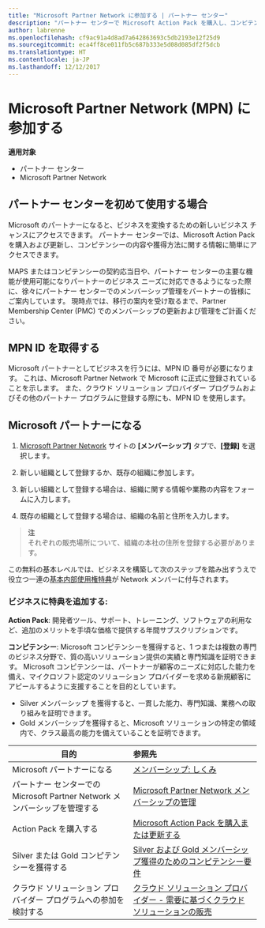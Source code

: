 ```yaml
---
title: "Microsoft Partner Network に参加する | パートナー センター"
description: "パートナー センターで Microsoft Action Pack を購入し、コンピテンシーを獲得しましょう"
author: labrenne
ms.openlocfilehash: cf9ac91a4d8ad7a642863693c5db2193e12f25d9
ms.sourcegitcommit: eca4ff8ce011fb5c687b333e5d08d085df2f5dcb
ms.translationtype: HT
ms.contentlocale: ja-JP
ms.lasthandoff: 12/12/2017
---
```

# <a name="join-the-microsoft-partner-network-mpn"></a>Microsoft Partner Network (MPN) に参加する

**適用対象**

-  パートナー センター
-  Microsoft Partner Network

## <a name="new-to-partner-center"></a>パートナー センターを初めて使用する場合

 Microsoft のパートナーになると、ビジネスを変換するための新しいビジネス チャンスにアクセスできます。 パートナー センターでは、Microsoft Action Pack を購入および更新し、コンピテンシーの内容や獲得方法に関する情報に簡単にアクセスできます。

 MAPS またはコンピテンシーの契約応当日や、パートナー センターの主要な機能が使用可能になりパートナーのビジネス ニーズに対応できるようになった際に、徐々にパートナー センターでのメンバーシップ管理をパートナーの皆様にご案内しています。  現時点では、移行の案内を受け取るまで、Partner Membership Center (PMC) でのメンバーシップの更新および管理をご計画ください。

## <a name="get-your-mpn-id"></a>MPN ID を取得する

Microsoft パートナーとしてビジネスを行うには、MPN ID 番号が必要になります。 これは、Microsoft Partner Network で Microsoft に正式に登録されていることを示します。 また、クラウド ソリューション プロバイダー プログラムおよびその他のパートナー プログラムに登録する際にも、MPN ID を使用します。  

## <a name="become-a-microsoft-partner"></a>Microsoft パートナーになる

1.  [Microsoft Partner Network](https://partner.microsoft.com/en-us/membership) サイトの **[メンバーシップ]** タブで、**[登録]** を選択します。 

2.  新しい組織として登録するか、既存の組織に参加します。

3.  新しい組織として登録する場合は、組織に関する情報や業務の内容をフォームに入力します。

4.  既存の組織として登録する場合は、組織の名前と住所を入力します。

>**注**<br> それぞれの販売場所について、組織の本社の住所を登録する必要があります。

この無料の基本レベルでは、ビジネスを構築して次のステップを踏み出すうえで役立つ一連の[基本内部使用権特典](https://partner.microsoft.com/membership/core-benefits)が Network メンバーに付与されます。 

### <a name="add-additional-benefits-to-your-business"></a>ビジネスに特典を追加する: 

**Action Pack**:  開発者ツール、サポート、トレーニング、ソフトウェアの利用など、追加のメリットを手頃な価格で提供する年間サブスクリプションです。

**コンピテンシー**:  Microsoft コンピテンシーを獲得すると、1 つまたは複数の専門のビジネス分野で、質の高いソリューション提供の実績と専門知識を証明できます。 Microsoft コンピテンシーは、パートナーが顧客のニーズに対応した能力を備え、マイクロソフト認定のソリューション プロバイダーを求める新規顧客にアピールするように支援することを目的としています。 

- Silver メンバーシップ を獲得すると、一貫した能力、専門知識、業務への取り組みを証明できます。
- Gold メンバーシップを獲得すると、Microsoft ソリューションの特定の領域内で、クラス最高の能力を備えていることを証明できます。

|**目的**   |**参照先**   |
|------------------|:---------------|
|Microsoft パートナーになる|[メンバーシップ: しくみ](https://partner.microsoft.com/membership/how-it-works)|
パートナー センターでの Microsoft Partner Network メンバーシップを管理する   |[Microsoft Partner Network メンバーシップの管理](mpn-overview.md)
|Action Pack を購入する   |[Microsoft Action Pack を購入または更新する](https://msdn.microsoft.com/partner-center/mpn-get-action-pack)|
|Silver または Gold コンピテンシーを獲得する   |[Silver および Gold メンバーシップ獲得のためのコンピテンシー要件](https://msdn.microsoft.com/en-us/partner-center/learn-about-competencies)|
|クラウド ソリューション プロバイダー プログラムへの参加を検討する|[クラウド ソリューション プロバイダー - 需要に基づくクラウド ソリューションの販売](csp-overview.md)|
